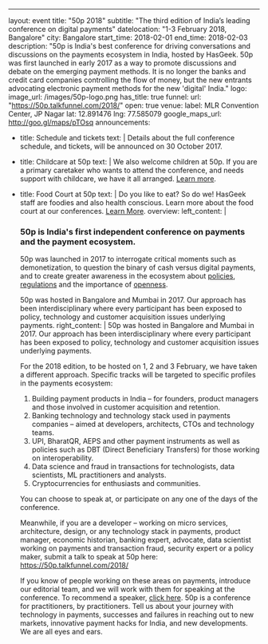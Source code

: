 ---
layout: event
title: "50p 2018"
subtitle: "The third edition of India’s leading conference on digital payments"
datelocation: "1-3 February 2018, Bangalore"
city: Bangalore
start_time: 2018-02-01
end_time: 2018-02-03
description: "50p is India's best conference for driving conversations and discussions on the payments ecosystem in India, hosted by HasGeek. 50p was first launched in early 2017 as a way to promote discussions and debate on the emerging payment methods. It is no longer the banks and credit card companies controlling the flow of money, but the new entrants advocating electronic payment methods for the new 'digital' India."
logo:
  image_url: /images/50p-logo.png
  has_title: true
funnel:
  url: "https://50p.talkfunnel.com/2018/"
  open: true
venue:
  label: MLR Convention Center, JP Nagar
  lat: 12.891476
  lng: 77.585079
  google_maps_url: http://goo.gl/maps/pTOsq
announcements:
- title: Schedule and tickets
  text: |
    Details about the full conference schedule, and tickets, will be announced on 30 October 2017. 
- title: Childcare at 50p
  text: |
    We also welcome children at 50p. If you are a primary caretaker who wants to attend the conference, and needs support with childcare, we have it all arranged. [Learn more](https://medium.com/hasgeek/we-have-childcare-facilities-droidconin-and-all-hasgeek-conferences-going-forward-70d520762a11).
- title: Food Court at 50p
  text: |
    Do you like to eat? So do we! HasGeek staff are foodies and also health conscious. Learn more about the food court at our conferences. [Learn More](https://medium.com/@jyothsna/unravel-the-mystery-of-the-food-court-91ca62f3333f).
overview:
  left_content: |
    ### 50p is India's first independent conference on payments and the payment ecosystem.
    50p was launched in 2017 to interrogate critical moments such as demonetization, to question the binary of cash versus digital payments, and to create greater awareness in the ecosystem about [policies]((https://youtu.be/itqLNmQ_0lI)), [regulations](https://youtu.be/ZeolwOp9sk8) and the importance of [openness](https://youtu.be/KRxPwZjO-z8).

    50p was hosted in Bangalore and Mumbai in 2017. Our approach has been interdisciplinary where every participant has been exposed to policy, technology and customer acquisition issues underlying payments.
  right_content: |
    50p was hosted in Bangalore and Mumbai in 2017. Our approach has been interdisciplinary where every participant has been exposed to policy, technology and customer acquisition issues underlying payments.

    For the 2018 edition, to be hosted on 1, 2 and 3 February, we have taken a different approach. Specific tracks will be targeted to specific profiles in the payments ecosystem:
    1. Building payment products in India – for founders, product managers and those involved in customer acquisition and retention.
    2. Banking technology and technology stack used in payments companies – aimed at developers, architects, CTOs and technology teams.
    3. UPI, BharatQR, AEPS and other payment instruments as well as policies such as DBT (Direct Beneficiary Transfers) for those working on interoperability.
    4. Data science and fraud in transactions for technologists, data scientists, ML practitioners and analysts.
    5. Cryptocurrencies for enthusiasts and communities.
    
    You can choose to speak at, or participate on any one of the days of the conference.

    Meanwhile, if you are a developer – working on micro services, architecture, design, or any technology stack in payments, product manager, economic historian, banking expert, advocate, data scientist working on payments and transaction fraud, security expert or a policy maker, submit a talk to speak at 50p here: https://50p.talkfunnel.com/2018/

   If you know of people working on these areas on payments, introduce our editorial team, and we will work with them for speaking at the conference. To recommend a speaker, [click here](mailto:50p.editorial@hasgeek.com).
   50p is a conference for practitioners, by practitioners. Tell us about your journey with technology in payments, successes and failures in reaching out to new markets, innovative payment hacks for India, and new developments. We are all eyes and ears.